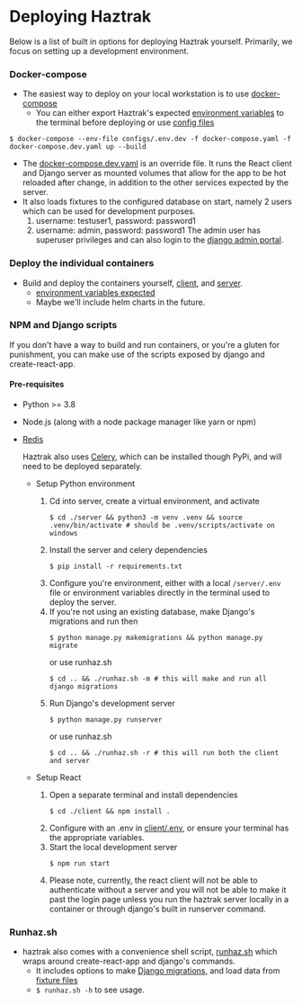 # Deploying Haztrak

Below is a list of built in options for deploying Haztrak yourself. Primarily, we focus on setting up a development environment.

### Docker-compose

- The easiest way to deploy on your local workstation is to
  use [docker-compose](https://docs.docker.com/compose/gettingstarted/)
    - You can either export Haztrak's expected [environment variables](./Configuration.md) to
      the terminal before deploying or use [config files](/configs)

```shell
$ docker-compose --env-file configs/.env.dev -f docker-compose.yaml -f docker-compose.dev.yaml up --build
```

- The [docker-compose.dev.yaml](/docker-compose.dev.yaml) is an override file. It runs the React
  client and Django server as mounted volumes that allow for the app to be hot reloaded after
  change, in
  addition to the other services expected by the server.
- It also loads fixtures to the configured database on start, namely 2 users which can be used for
  development purposes.
    1. username: testuser1, password: password1
    2. username: admin, password: password1
       The admin user has superuser privileges and can also login to
       the [django admin portal](https://docs.djangoproject.com/en/4.1/ref/contrib/admin/).

### Deploy the individual containers

- Build and deploy the containers yourself, [client](/client/Dockerfile),
  and [server](/server/Dockerfile).
    - [environment variables expected](/docs/Configuration.md)
    - Maybe we'll include helm charts in the future.

### NPM and Django scripts

If you don't have a way to build and run containers, or you're a gluten for punishment, you can
make use of the scripts exposed by django and create-react-app.

#### Pre-requisites

- Python >= 3.8
- Node.js (along with a node package manager like yarn or npm)
- [Redis](https://redis.io/)

  Haztrak also uses [Celery](https://github.com/celery/celery), which can be installed though PyPi,
  and will need to be deployed separately.

    - Setup Python environment
        1. Cd into server, create a virtual environment, and activate
            ```shell
            $ cd ./server && python3 -m venv .venv && source .venv/bin/activate # should be .venv/scripts/activate on windows
            ```
        2. Install the server and celery dependencies
            ```shell
            $ pip install -r requirements.txt
            ```
        3. Configure you're environment, either with a local `/server/.env` file or environment
           variables directly in the terminal used to deploy the server.
        4. If you're not using an existing database, make Django's migrations and run then
            ```shell
            $ python manage.py makemigrations && python manage.py migrate
            ```
           or use runhaz.sh
            ```shell
            $ cd .. && ./runhaz.sh -m # this will make and run all django migrations
            ```
        5. Run Django's development server
            ```shell
            $ python manage.py runserver
            ```
           or use runhaz.sh
            ```shell
            $ cd .. && ./runhaz.sh -r # this will run both the client and server
            ```

    - Setup React
        1. Open a separate terminal and install dependencies
            ```shell
            $ cd ./client && npm install .
            ```
        2. Configure with an .env in [client/.env](/docs/Configuration.md), or ensure your terminal
           has the appropriate variables.
        3. Start the local development server
            ```shell
            $ npm run start
            ```
        4. Please note, currently, the react client will not be able to authenticate without a
           server and you will not be able to make it past the login page unless you run the haztrak
           server locally in a container or through django's built in runserver command.

### Runhaz.sh

- haztrak also comes with a convenience shell script, [runhaz.sh](/runhaz.sh) which wraps around
  create-react-app and django's commands.
    - It includes options to
      make [Django migrations](https://docs.djangoproject.com/en/4.1/topics/migrations/), and
      load data from [fixture files](/server/tests/fixtures)
    - `$ runhaz.sh -h` to see usage.
